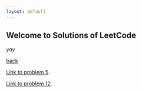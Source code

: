 ```yaml
---
layout: default
---
```


## Welcome to Solutions of LeetCode

_yay_

[back](./)

[Link to problem 5](./problem-5.html).

[Link to problem 12](./problem-12.html).